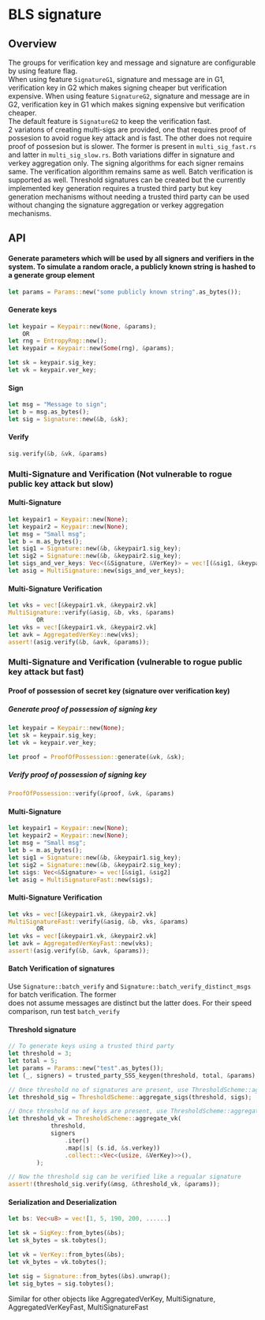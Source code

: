# BLS signature

## Overview
The groups for verification key and message and signature are configurable by using feature flag.   
When using feature `SignatureG1`, signature and message are in G1, verification key in G2 which makes signing cheaper but verification expensive.
When using feature `SignatureG2`, signature and message are in G2, verification key in G1 which makes signing expensive but verification cheaper.  
The default feature is `SignatureG2` to keep the verification fast.  
2 variatons of creating multi-sigs are provided, one that requires proof of possesion to avoid rogue key attack and is fast. The other does not 
require proof of possesion but is slower. The former is present in `multi_sig_fast.rs` and latter in `multi_sig_slow.rs`. Both variations differ in 
signature and verkey aggregation only. The signing algorithms for each signer remains same. The verification algorithm remains same as well. 
Batch verification is supported as well.
Threshold signatures can be created but the currently implemented key generation requires a trusted third party but key generation mechanisms without 
needing a trusted third party can be used without changing the signature aggregation or verkey aggregation mechanisms.  

## API
  
#### Generate parameters which will be used by all signers and verifiers in the system. To simulate a random oracle, a publicly known string is hashed to a generate group element
```rust
let params = Params::new("some publicly known string".as_bytes());
```

#### Generate keys
```rust
let keypair = Keypair::new(None, &params);
    OR
let rng = EntropyRng::new();
let keypair = Keypair::new(Some(rng), &params);

let sk = keypair.sig_key;
let vk = keypair.ver_key;
```

#### Sign
```rust
let msg = "Message to sign";
let b = msg.as_bytes();
let sig = Signature::new(&b, &sk);
```

#### Verify
```rust
sig.verify(&b, &vk, &params)
```


### Multi-Signature and Verification (Not vulnerable to rogue public key attack but slow)
#### Multi-Signature 
```rust
let keypair1 = Keypair::new(None);
let keypair2 = Keypair::new(None);
let msg = "Small msg";
let b = m.as_bytes();
let sig1 = Signature::new(&b, &keypair1.sig_key);
let sig2 = Signature::new(&b, &keypair2.sig_key);
let sigs_and_ver_keys: Vec<(&Signature, &VerKey)> = vec![(&sig1, &keypair1.vk), (&sig2, &keypair2.vk)]
let asig = MultiSignature::new(sigs_and_ver_keys);
```

#### Multi-Signature Verification
```rust
let vks = vec![&keypair1.vk, &keypair2.vk]
MultiSignature::verify(&asig, &b, vks, &params)
        OR
let vks = vec![&keypair1.vk, &keypair2.vk]
let avk = AggregatedVerKey::new(vks);
assert!(asig.verify(&b, &avk, &params));
```

### Multi-Signature and Verification (vulnerable to rogue public key attack but fast)
#### Proof of possession of secret key (signature over verification key)
##### Generate proof of possession of signing key
```rust
let keypair = Keypair::new(None);
let sk = keypair.sig_key;
let vk = keypair.ver_key;

let proof = ProofOfPossession::generate(&vk, &sk);
```

##### Verify proof of possession of signing key
```rust
ProofOfPossession::verify(&proof, &vk, &params)
```

#### Multi-Signature 
```rust
let keypair1 = Keypair::new(None);
let keypair2 = Keypair::new(None);
let msg = "Small msg";
let b = m.as_bytes();
let sig1 = Signature::new(&b, &keypair1.sig_key);
let sig2 = Signature::new(&b, &keypair2.sig_key);
let sigs: Vec<&Signature> = vec![&sig1, &sig2]
let asig = MultiSignatureFast::new(sigs);
```

#### Multi-Signature Verification
```rust
let vks = vec![&keypair1.vk, &keypair2.vk]
MultiSignatureFast::verify(&asig, &b, vks, &params)
        OR
let vks = vec![&keypair1.vk, &keypair2.vk]
let avk = AggregatedVerKeyFast::new(vks);
assert!(asig.verify(&b, &avk, &params));
```

#### Batch Verification of signatures
Use `Signature::batch_verify` and `Signature::batch_verify_distinct_msgs` for batch verification. The former  
does not assume messages are distinct but the latter does. For their speed comparison, run test `batch_verify` 

#### Threshold signature
```rust
// To generate keys using a trusted third party
let threshold = 3;
let total = 5;
let params = Params::new("test".as_bytes());
let (_, signers) = trusted_party_SSS_keygen(threshold, total, &params);

// Once threshold no of signatures are present, use ThresholdScheme::aggregate_sigs
let threshold_sig = ThresholdScheme::aggregate_sigs(threshold, sigs);

// Once threshold no of keys are present, use ThresholdScheme::aggregate_vk
let threshold_vk = ThresholdScheme::aggregate_vk(
            threshold,
            signers
                .iter()
                .map(|s| (s.id, &s.verkey))
                .collect::<Vec<(usize, &VerKey)>>(),
        );

// Now the threshold sig can be verified like a regualar signature
assert!(threshold_sig.verify(&msg, &threshold_vk, &params));
```

#### Serialization and Deserialization
```rust
let bs: Vec<u8> = vec![1, 5, 190, 200, ......]

let sk = SigKey::from_bytes(&bs);
let sk_bytes = sk.tobytes();

let vk = VerKey::from_bytes(&bs);
let vk_bytes = vk.tobytes();

let sig = Signature::from_bytes(&bs).unwrap();
let sig_bytes = sig.tobytes();
```
Similar for other objects like AggregatedVerKey, MultiSignature, AggregatedVerKeyFast, MultiSignatureFast  
